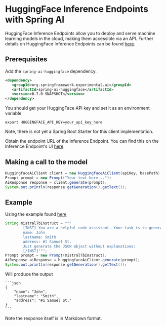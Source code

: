 # HuggingFace Inference Endpoints with Spring AI

HuggingFace Inference Endpoints allow you to deploy and serve machine learning models in the cloud, making them accessible via an API. Further details on HuggingFace Inference Endpoints can be found [here](https://huggingface.co/docs/inference-endpoints/index).

## Prerequisites

Add the `spring-ai-huggingface` dependency:

```xml
<dependency>
   <groupId>org.springframework.experimental.ai</groupId>
   <artifactId>spring-ai-huggingface</artifactId>
   <version>0.7.0-SNAPSHOT</version>
</dependency>
```

You should get your HuggingFace API key and set it as an environment variable

```shell
export HUGGINGFACE_API_KEY=your_api_key_here
```

Note, there is not yet a Spring Boot Starter for this client implementation.

Obtain the endpoint URL of the Inference Endpoint.
You can find this on the Inference Endpoint's UI [here](https://ui.endpoints.huggingface.co/).


## Making a call to the model

```java
HuggingfaceAiClient client = new HuggingfaceAiClient(apiKey, basePath);
Prompt prompt = new Prompt("Your text here...");
AiResponse response = client.generate(prompt);
System.out.println(response.getGeneration().getText());
```

## Example

Using the example found [here](https://www.promptingguide.ai/models/mistral-7b)

```java
String mistral7bInstruct = """
        [INST] You are a helpful code assistant. Your task is to generate a valid JSON object based on the given information:
        name: John
        lastname: Smith
        address: #1 Samuel St.
        Just generate the JSON object without explanations:
        [/INST]""";
Prompt prompt = new Prompt(mistral7bInstruct);
AiResponse aiResponse = huggingfaceAiClient.generate(prompt);
System.out.println(response.getGeneration().getText());
```

Will produce the output

````
```json
{
    "name": "John",
    "lastname": "Smith",
    "address": "#1 Samuel St."
}
```
````
Note the response itself is in Markdown format.
